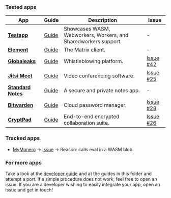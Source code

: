 ### Tested apps

| **App** | **Guide** | **Description** | **Issue** |
|---------|-----------|-----------------|-----------|
| [**Testapp**](https://github.com/freedomofpress/webcat/tree/main/apps/testapp) | [Guide](./testapp) | Showcases WASM, Webworkers, Workers, and Sharedworkers support. | - |
| [**Element**](https://github.com/element-hq/element-web) | [Guide](./element) | The Matrix client. | - |
| [**Globaleaks**](https://github.com/globaleaks/globaleaks-whistleblowing-software) | [Guide](./globaleaks) | Whistleblowing platform. | [Issue #42](https://github.com/freedomofpress/webcat/issues/42) |
| [**Jitsi Meet**](https://github.com/jitsi/jitsi-meet) | [Guide](./jitsi) | Video conferencing software. | [Issue #25](https://github.com/freedomofpress/webcat/issues/25) |
| [**Standard Notes**](https://github.com/standardnotes/app) | [Guide](./standardnotes) | A secure and private notes app. | - |
| [**Bitwarden**](https://github.com/bitwarden/clients) | [Guide](./bitwarden) | Cloud password manager. | [Issue #28](https://github.com/freedomofpress/webcat/issues/28) |
| [**CryptPad**](https://github.com/cryptpad/cryptpad) | [Guide](./cryptpad) | End-to-end encrypted collaboration suite. | [Issue #26](https://github.com/freedomofpress/webcat/issues/26) |

### Tracked apps
 - [MyMonero](https://github.com/mymonero/mymonero-web-js) -> [Issue](https://github.com/freedomofpress/webcat/issues/35) -> Reason: calls eval in a WASM blob.

### For more apps
Take a look at the [developer guide](https://github.com/freedomofpress/webcat/blob/main/docs/DeveloperGuide.md) and at the guides in this folder and attempt a port. If a simple procedure does not work, feel free to open an issue. If you are a developer wishing to easily integrate your app, open an issue and get in touch!
